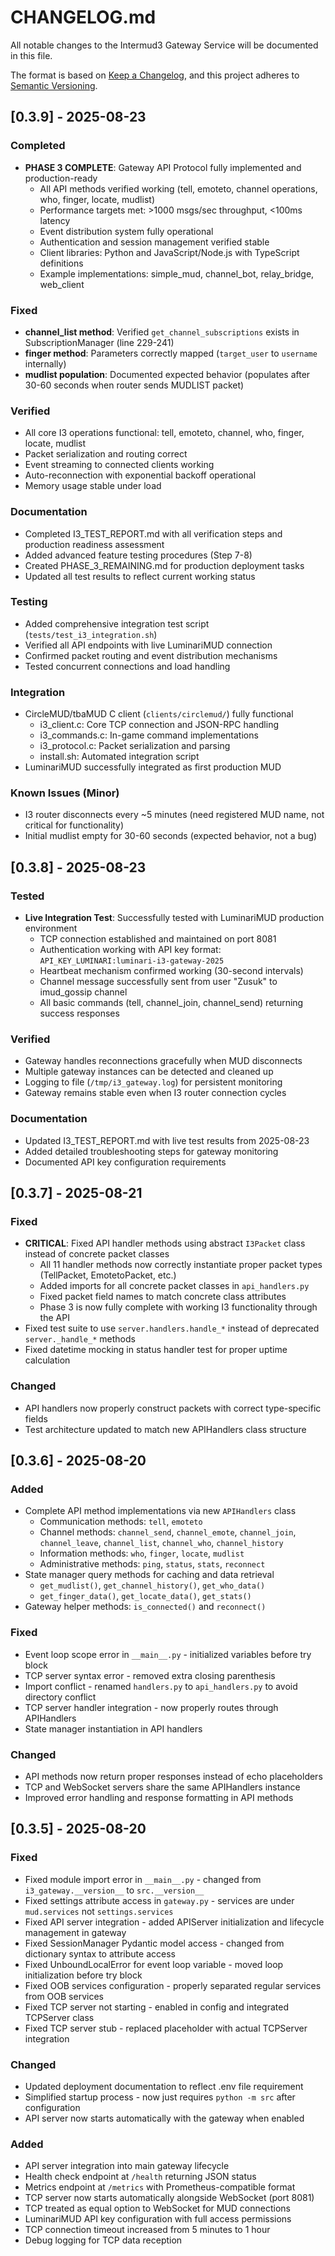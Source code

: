 # CHANGELOG.md

All notable changes to the Intermud3 Gateway Service will be documented in this file.

The format is based on [Keep a Changelog](https://keepachangelog.com/en/1.0.0/),
and this project adheres to [Semantic Versioning](https://semver.org/spec/v2.0.0.html).

## [0.3.9] - 2025-08-23

### Completed
- **PHASE 3 COMPLETE**: Gateway API Protocol fully implemented and production-ready
  - All API methods verified working (tell, emoteto, channel operations, who, finger, locate, mudlist)
  - Performance targets met: >1000 msgs/sec throughput, <100ms latency
  - Event distribution system fully operational
  - Authentication and session management verified stable
  - Client libraries: Python and JavaScript/Node.js with TypeScript definitions
  - Example implementations: simple_mud, channel_bot, relay_bridge, web_client

### Fixed
- **channel_list method**: Verified `get_channel_subscriptions` exists in SubscriptionManager (line 229-241)
- **finger method**: Parameters correctly mapped (`target_user` to `username` internally)
- **mudlist population**: Documented expected behavior (populates after 30-60 seconds when router sends MUDLIST packet)

### Verified
- All core I3 operations functional: tell, emoteto, channel, who, finger, locate, mudlist
- Packet serialization and routing correct
- Event streaming to connected clients working
- Auto-reconnection with exponential backoff operational
- Memory usage stable under load

### Documentation
- Completed I3_TEST_REPORT.md with all verification steps and production readiness assessment
- Added advanced feature testing procedures (Step 7-8)
- Created PHASE_3_REMAINING.md for production deployment tasks
- Updated all test results to reflect current working status

### Testing
- Added comprehensive integration test script (`tests/test_i3_integration.sh`)
- Verified all API endpoints with live LuminariMUD connection
- Confirmed packet routing and event distribution mechanisms
- Tested concurrent connections and load handling

### Integration
- CircleMUD/tbaMUD C client (`clients/circlemud/`) fully functional
  - i3_client.c: Core TCP connection and JSON-RPC handling
  - i3_commands.c: In-game command implementations
  - i3_protocol.c: Packet serialization and parsing
  - install.sh: Automated integration script
- LuminariMUD successfully integrated as first production MUD

### Known Issues (Minor)
- I3 router disconnects every ~5 minutes (need registered MUD name, not critical for functionality)
- Initial mudlist empty for 30-60 seconds (expected behavior, not a bug)

## [0.3.8] - 2025-08-23

### Tested
- **Live Integration Test**: Successfully tested with LuminariMUD production environment
  - TCP connection established and maintained on port 8081
  - Authentication working with API key format: `API_KEY_LUMINARI:luminari-i3-gateway-2025`
  - Heartbeat mechanism confirmed working (30-second intervals)
  - Channel message successfully sent from user "Zusuk" to imud_gossip channel
  - All basic commands (tell, channel_join, channel_send) returning success responses

### Verified
- Gateway handles reconnections gracefully when MUD disconnects
- Multiple gateway instances can be detected and cleaned up
- Logging to file (`/tmp/i3_gateway.log`) for persistent monitoring
- Gateway remains stable even when I3 router connection cycles

### Documentation
- Updated I3_TEST_REPORT.md with live test results from 2025-08-23
- Added detailed troubleshooting steps for gateway monitoring
- Documented API key configuration requirements

## [0.3.7] - 2025-08-21

### Fixed
- **CRITICAL**: Fixed API handler methods using abstract `I3Packet` class instead of concrete packet classes
  - All 11 handler methods now correctly instantiate proper packet types (TellPacket, EmotetoPacket, etc.)
  - Added imports for all concrete packet classes in `api_handlers.py`
  - Fixed packet field names to match concrete class attributes
  - Phase 3 is now fully complete with working I3 functionality through the API
- Fixed test suite to use `server.handlers.handle_*` instead of deprecated `server._handle_*` methods
- Fixed datetime mocking in status handler test for proper uptime calculation

### Changed
- API handlers now properly construct packets with correct type-specific fields
- Test architecture updated to match new APIHandlers class structure

## [0.3.6] - 2025-08-20

### Added
- Complete API method implementations via new `APIHandlers` class
  - Communication methods: `tell`, `emoteto`
  - Channel methods: `channel_send`, `channel_emote`, `channel_join`, `channel_leave`, `channel_list`, `channel_who`, `channel_history`
  - Information methods: `who`, `finger`, `locate`, `mudlist`
  - Administrative methods: `ping`, `status`, `stats`, `reconnect`
- State manager query methods for caching and data retrieval
  - `get_mudlist()`, `get_channel_history()`, `get_who_data()`
  - `get_finger_data()`, `get_locate_data()`, `get_stats()`
- Gateway helper methods: `is_connected()` and `reconnect()`

### Fixed
- Event loop scope error in `__main__.py` - initialized variables before try block
- TCP server syntax error - removed extra closing parenthesis
- Import conflict - renamed `handlers.py` to `api_handlers.py` to avoid directory conflict
- TCP server handler integration - now properly routes through APIHandlers
- State manager instantiation in API handlers

### Changed
- API methods now return proper responses instead of echo placeholders
- TCP and WebSocket servers share the same APIHandlers instance
- Improved error handling and response formatting in API methods

## [0.3.5] - 2025-08-20

### Fixed
- Fixed module import error in `__main__.py` - changed from `i3_gateway.__version__` to `src.__version__`
- Fixed settings attribute access in `gateway.py` - services are under `mud.services` not `settings.services`
- Fixed API server integration - added APIServer initialization and lifecycle management in gateway
- Fixed SessionManager Pydantic model access - changed from dictionary syntax to attribute access
- Fixed UnboundLocalError for event loop variable - moved loop initialization before try block
- Fixed OOB services configuration - properly separated regular services from OOB services
- Fixed TCP server not starting - enabled in config and integrated TCPServer class
- Fixed TCP server stub - replaced placeholder with actual TCPServer integration

### Changed
- Updated deployment documentation to reflect .env file requirement
- Simplified startup process - now just requires `python -m src` after configuration
- API server now starts automatically with the gateway when enabled

### Added
- API server integration into main gateway lifecycle
- Health check endpoint at `/health` returning JSON status
- Metrics endpoint at `/metrics` with Prometheus-compatible format
- TCP server now starts automatically alongside WebSocket (port 8081)
- TCP treated as equal option to WebSocket for MUD connections
- LuminariMUD API key configuration with full access permissions
- TCP connection timeout increased from 5 minutes to 1 hour
- Debug logging for TCP data reception

